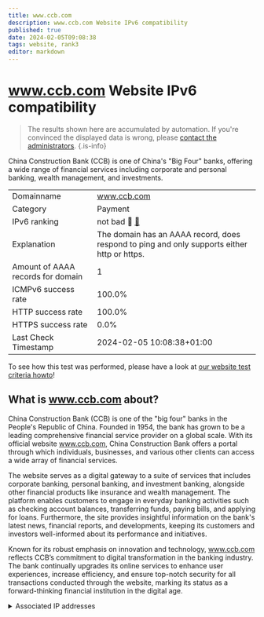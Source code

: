 ```yaml
---
title: www.ccb.com
description: www.ccb.com Website IPv6 compatibility
published: true
date: 2024-02-05T09:08:38
tags: website, rank3
editor: markdown
---
```


# www.ccb.com Website IPv6 compatibility

> The results shown here are accumulated by automation. If you're convinced the displayed data is wrong, please [contact the administrators](/howto/chat). 
{.is-info}

China Construction Bank (CCB) is one of China's "Big Four" banks, offering a wide range of financial services including corporate and personal banking, wealth management, and investments.


|   |   |
| - | - |
| Domainname | www.ccb.com
| Category | Payment |
| IPv6 ranking | not bad :3rd_place_medal: [🔗](/howto/ranking) |
| Explanation | The domain has an AAAA record, does respond to ping and only supports either http or https. |
| Amount of AAAA records for domain | 1 |
| ICMPv6 success rate | 100.0%|
| HTTP success rate | 100.0% |
| HTTPS success rate | 0.0% |
| Last Check Timestamp | 2024-02-05 10:08:38+01:00 |

To see how this test was performed, please have a look at [our website test criteria howto](/howto/testcriteria/website)!


## What is www.ccb.com about?
China Construction Bank (CCB) is one of the "big four" banks in the People's Republic of China. Founded in 1954, the bank has grown to be a leading comprehensive financial service provider on a global scale. With its official website www.ccb.com, China Construction Bank offers a portal through which individuals, businesses, and various other clients can access a wide array of financial services.

The website serves as a digital gateway to a suite of services that includes corporate banking, personal banking, and investment banking, alongside other financial products like insurance and wealth management. The platform enables customers to engage in everyday banking activities such as checking account balances, transferring funds, paying bills, and applying for loans. Furthermore, the site provides insightful information on the bank's latest news, financial reports, and developments, keeping its customers and investors well-informed about its performance and initiatives.

Known for its robust emphasis on innovation and technology, www.ccb.com reflects CCB’s commitment to digital transformation in the banking industry. The bank continually upgrades its online services to enhance user experiences, increase efficiency, and ensure top-notch security for all transactions conducted through the website, marking its status as a forward-thinking financial institution in the digital age.



<details>
<summary>Associated IP addresses</summary>

240e:668:2001::14a

</details>
